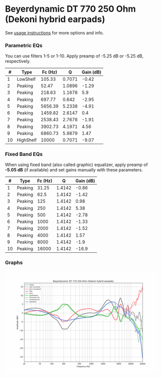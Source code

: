 # Beyerdynamic DT 770 250 Ohm (Dekoni hybrid earpads)
See [usage instructions](https://github.com/jaakkopasanen/AutoEq#usage) for more options and info.

### Parametric EQs
You can use filters 1-5 or 1-10. Apply preamp of -5.25 dB or -5.25 dB, respectively.

|   # | Type      |   Fc (Hz) |      Q |   Gain (dB) |
|-----|-----------|-----------|--------|-------------|
|   1 | LowShelf  |    105.33 | 0.7071 |       -0.42 |
|   2 | Peaking   |     52.47 | 1.0896 |       -1.29 |
|   3 | Peaking   |    218.63 | 1.1678 |        5.9  |
|   4 | Peaking   |    697.77 | 0.642  |       -2.95 |
|   5 | Peaking   |   5656.39 | 5.2338 |       -4.91 |
|   6 | Peaking   |   1459.82 | 2.6147 |        0.4  |
|   7 | Peaking   |   2538.43 | 2.7678 |       -1.91 |
|   8 | Peaking   |   3902.73 | 4.1971 |        4.56 |
|   9 | Peaking   |   6860.73 | 5.9879 |        1.47 |
|  10 | HighShelf |  10000    | 0.7071 |       -9.07 |

### Fixed Band EQs
When using fixed band (also called graphic) equalizer, apply preamp of **-5.05 dB** (if available) and set gains manually with these parameters.

|   # | Type    |   Fc (Hz) |      Q |   Gain (dB) |
|-----|---------|-----------|--------|-------------|
|   1 | Peaking |     31.25 | 1.4142 |       -0.86 |
|   2 | Peaking |     62.5  | 1.4142 |       -1.42 |
|   3 | Peaking |    125    | 1.4142 |        0.98 |
|   4 | Peaking |    250    | 1.4142 |        5.38 |
|   5 | Peaking |    500    | 1.4142 |       -2.78 |
|   6 | Peaking |   1000    | 1.4142 |       -1.33 |
|   7 | Peaking |   2000    | 1.4142 |       -1.52 |
|   8 | Peaking |   4000    | 1.4142 |        1.57 |
|   9 | Peaking |   8000    | 1.4142 |       -1.9  |
|  10 | Peaking |  16000    | 1.4142 |      -16.9  |

### Graphs
![](./Beyerdynamic%20DT%20770%20250%20Ohm%20(Dekoni%20hybrid%20earpads).png)
